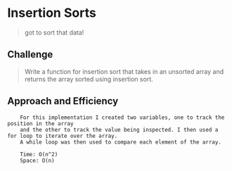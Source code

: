 # Insertion Sorts
> got to sort that data!

## Challenge
> Write a function for insertion sort that takes in an unsorted array and returns the array sorted using insertion sort.

## Approach and Efficiency
```
	For this implementation I created two variables, one to track the position in the array
	and the other to track the value being inspected. I then used a for loop to iterate over the array. 
	A while loop was then used to compare each element of the array.

	Time: O(n^2)
	Space: O(n)
```
